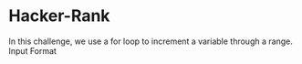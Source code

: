 # Hacker-Rank
In this challenge, we use a for loop to increment a variable through a range.  Input Format
